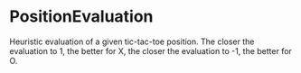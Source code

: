 # PositionEvaluation
Heuristic evaluation of a given tic-tac-toe position. The closer the evaluation to 1, the better for X, the closer the evaluation to -1, the better for O.
